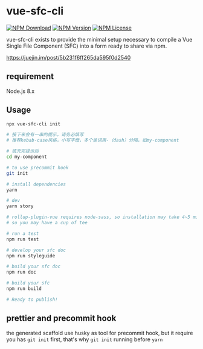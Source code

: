 # vue-sfc-cli

[![NPM Download](https://img.shields.io/npm/dm/vue-sfc-cli.svg)](https://www.npmjs.com/package/vue-sfc-cli)
[![NPM Version](https://img.shields.io/npm/v/vue-sfc-cli.svg)](https://www.npmjs.com/package/vue-sfc-cli)
[![NPM License](https://img.shields.io/npm/l/vue-sfc-cli.svg)](https://github.com/FEMessage/vue-sfc-cli/blob/master/LICENSE)

vue-sfc-cli exists to provide the minimal setup necessary to compile a Vue Single File Component (SFC) into a form ready to share via npm.

https://juejin.im/post/5b231f6ff265da595f0d2540

## requirement
Node.js 8.x

## Usage
```bash
npx vue-sfc-cli init

# 接下来会有一串的提示，请务必填写
# 推荐kebab-case风格，小写字母，多个单词用-（dash）分隔，如my-component

# 填充完提示后
cd my-component

# to use precommit hook
git init

# install dependencies
yarn

# dev
yarn story

# rollup-plugin-vue requires node-sass, so installation may take 4~5 minutes...
# so you may have a cup of tee

# run a test
npm run test

# develop your sfc doc
npm run styleguide

# build your sfc doc
npm run doc

# build your sfc
npm run build

# Ready to publish!
```

## prettier and precommit hook

the generated scaffold use husky as tool for precommit hook, but it require you has `git init` first, that's why `git init` running before
`yarn`


